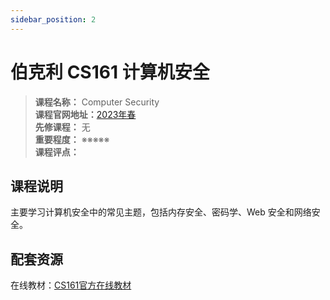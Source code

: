 ```yaml
---
sidebar_position: 2
---
```


# 伯克利 CS161 计算机安全




>**课程名称：** Computer Security  
**课程官网地址：**[2023年春](https://sp23.cs161.org/)  
**先修课程：** 无  
**重要程度：** ※※※※※  
**课程评点：** 

## 课程说明
主要学习计算机安全中的常见主题，包括内存安全、密码学、Web 安全和网络安全。

## 配套资源

在线教材：[CS161官方在线教材](https://textbook.cs161.org/)






